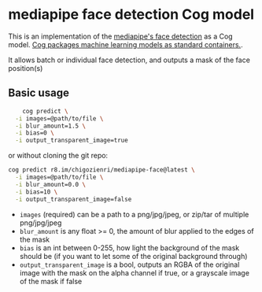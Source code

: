 # mediapipe face detection Cog model

This is an implementation of the [mediapipe's face detection](https://developers.google.com/mediapipe/solutions/vision/face_landmarker) as a Cog model. [Cog packages machine learning models as standard containers.](https://github.com/replicate/cog).

It allows batch or individual face detection, and outputs a mask of the face position(s)

## Basic usage

```bash
    cog predict \
  -i images=@path/to/file \
  -i blur_amount=1.5 \
  -i bias=0 \
  -i output_transparent_image=true
```

or without cloning the git repo:

```bash
cog predict r8.im/chigozienri/mediapipe-face@latest \
  -i images=@path/to/file \
  -i blur_amount=0.0 \
  -i bias=10 \
  -i output_transparent_image=false
```

- `images` (required) can be a path to a png/jpg/jpeg, or zip/tar of multiple png/jpg/jpeg
- `blur_amount` is any float >= 0, the amount of blur applied to the edges of the mask
- `bias` is an int between 0-255, how light the background of the mask should be (if you want to let some of the original background through)
- `output_transparent_image` is a bool, outputs an RGBA of the original image with the mask on the alpha channel if true, or a grayscale image of the mask if false
